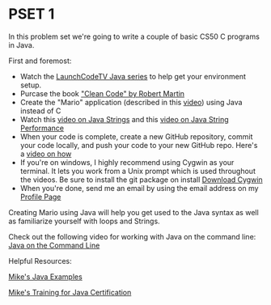 PSET 1
==========


In this problem set we're going to write a couple of basic CS50 C programs in Java.

First and foremost:

* Watch the [LaunchCodeTV Java series](http://tv.launchcode.us/#/videos/java-on-the-command-line?lesson=Java) to help get your environment setup.
* Purcase the book ["Clean Code" by Robert Martin](http://www.amazon.com/Clean-Code-Handbook-Software-Craftsmanship/dp/0132350882)
* Create the "Mario" application (described in this [video](https://www.youtube.com/watch?v=z32BxNe2Sfc)) using Java instead of C
* Watch this [video on Java Strings](http://tv.launchcode.us/#/videos/java_strings?lesson=Java) and this [video on Java String Performance](http://tv.launchcode.us/#/videos/java_strings_performance?lesson=Java)
* When your code is complete, create a new GitHub repository, commit your code locally, and push your code to your new GitHub repo.  Here's a [video on how](http://tv.launchcode.us/#/videos/github?lesson=Git)
* If you're on windows, I highly recommend using Cygwin as your terminal.  It lets you work from a Unix prompt which is used throughout the videos.  Be sure to install the git package on install  [Download Cygwin](http://cygwin.com/install.html)
* When you're done, send me an email by using the email address on my [Profile Page](https://github.com/MoMenne)

Creating Mario using Java will help you get used to the Java syntax as well as familiarize yourself with loops and Strings.

Check out the following video for working with Java on the command line:
[Java on the Command Line](http://tv.launchcode.us/#/videos/java-on-the-command-line?lesson=Java)

Helpful Resources:

[Mike's Java Examples](https://github.com/MoMenne/cs50-java-examples)

[Mike's Training for Java Certification](https://github.com/MoMenne/summer-scjp)

